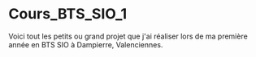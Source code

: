 # Cours_BTS_SIO_1
Voici tout les petits ou grand projet que j'ai réaliser lors de ma première année en BTS SIO à Dampierre, Valenciennes.
